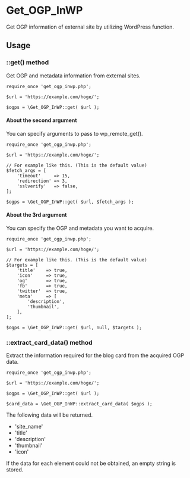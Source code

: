 # Get_OGP_InWP
Get OGP information of external site by utilizing WordPress function.


## Usage

### ::get() method

Get OGP and metadata information from external sites.

```
require_once 'get_ogp_inwp.php';

$url = 'https://example.com/hoge/';

$ogps = \Get_OGP_InWP::get( $url );
```

#### About the second argument

You can specify arguments to pass to wp_remote_get().


```
require_once 'get_ogp_inwp.php';

$url = 'https://example.com/hoge/';

// For example like this. (This is the default value)
$fetch_args = [
    'timeout'     => 15,
    'redirection' => 3,
    'sslverify'   => false,
];

$ogps = \Get_OGP_InWP::get( $url, $fetch_args );
```

#### About the 3rd argument

You can specify the OGP and metadata you want to acquire.


```
require_once 'get_ogp_inwp.php';

$url = 'https://example.com/hoge/';

// For example like this. (This is the default value)
$targets = [
    'title'    => true,
    'icon'     => true,
    'og'       => true,
    'fb'       => true,
    'twitter'  => true,
    'meta'     => [
        'description',
        'thumbnail',
    ],
];

$ogps = \Get_OGP_InWP::get( $url, null, $targets );
```

### ::extract_card_data() method

Extract the information required for the blog card from the acquired OGP data.

```
require_once 'get_ogp_inwp.php';

$url = 'https://example.com/hoge/';

$ogps = \Get_OGP_InWP::get( $url );

$card_data = \Get_OGP_InWP::extract_card_data( $ogps );
```

The following data will be returned.

- 'site_name'
- 'title'
- 'description'
- 'thumbnail'
- 'icon'

If the data for each element could not be obtained, an empty string is stored.
